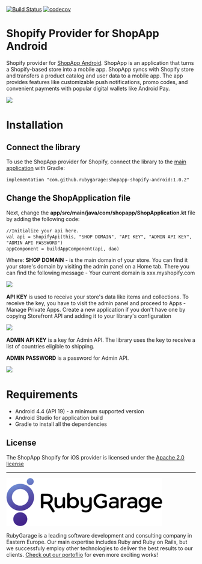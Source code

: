 [![Build Status](https://travis-ci.org/rubygarage/shopapp-shopify-android.svg?branch=master)](https://travis-ci.org/rubygarage/shopapp-shopify-android)
[![codecov](https://codecov.io/gh/rubygarage/shopapp-shopify-android/branch/master/graph/badge.svg)](https://codecov.io/gh/rubygarage/shopapp-shopify-android)

# Shopify Provider for ShopApp Android

Shopify provider for [ShopApp Android](https://github.com/rubygarage/shopapp-android). ShopApp is an application that turns a Shopify-based store into a mobile app. 
ShopApp syncs with Shopify store and transfers a product catalog and user data to a mobile app. 
The app provides features like customizable push notifications, promo codes, and convenient payments with popular digital wallets like Android Pay.

![ ](https://github.com/rubygarage/shopapp-shopify-android/blob/master/assets/shopapp-main-screen.gif?raw=true)

# Installation
## Connect the library

To use the ShopApp provider for Shopify, connect the library to the [main application](https://github.com/rubygarage/shopapp-android) with Gradle:

``` 
implementation "com.github.rubygarage:shopapp-shopify-android:1.0.2" 
```

## Change the ShopApplication file
Next, change the **app/src/main/java/com/shopapp/ShopApplication.kt** file by adding the following code: 

``` 
//Initialize your api here.
val api = ShopifyApi(this, "SHOP DOMAIN", "API KEY", "ADMIN API KEY", "ADMIN API PASSWORD")
appComponent = buildAppComponent(api, dao) 
```

Where: 
**SHOP DOMAIN** - is the main domain of your store. You can find it your store's domain by visiting the admin panel on a Home tab. There you can find the following message - Your current domain is xxx.myshopify.com

![ ](https://github.com/rubygarage/shopapp-shopify-android/blob/master/assets/domain.png?raw=true)

**API KEY** is used to receive your store's data like items and collections. To receive the key, you have to visit the admin panel and proceed to Apps - Manage Private Apps. Create a new application if you don't have one by copying Storefront API and adding it to your library's configuration

![ ](https://github.com/rubygarage/shopapp-shopify-android/blob/master/assets/storefront.png?raw=true)

**ADMIN API KEY** is a key for Admin API. The library uses the key to receive a list of countries eligible to shipping.

**ADMIN PASSWORD** is a password for Admin API.

![ ](https://github.com/rubygarage/shopapp-shopify-android/blob/master/assets/keys.png?raw=true)

# Requirements
* Android 4.4 (API 19) - a minimum supported version
* Android Studio for application build
* Gradle to install all the dependencies   

## License
The ShopApp Shopify for iOS provider is licensed under the [Apache 2.0 license](https://www.apache.org/licenses/LICENSE-2.0)
***
<a href="https://rubygarage.org/"><img src="https://github.com/rubygarage/shopapp-shopify-ios/blob/master/assets/rubygarage.png?raw=true" alt="RubyGarage Logo" width="415" height="128"></a>

RubyGarage is a leading software development and consulting company in Eastern Europe. Our main expertise includes Ruby and Ruby on Rails, but we successfuly employ other technologies to deliver the best results to our clients. [Check out our portoflio](https://rubygarage.org/portfolio) for even more exciting works!

